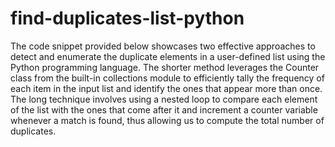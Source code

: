 # find-duplicates-list-python
The code snippet provided below showcases two effective approaches to detect and enumerate the duplicate elements in a user-defined list using the Python programming language. The shorter method leverages the Counter class from the built-in collections module to efficiently tally the frequency of each item in the input list and identify the ones that appear more than once. The long technique involves using a nested loop to compare each element of the list with the ones that come after it and increment a counter variable whenever a match is found, thus allowing us to compute the total number of duplicates.
